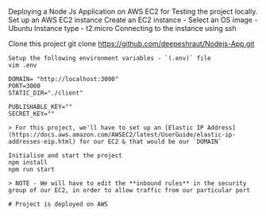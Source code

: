 Deploying a Node Js Application on AWS EC2 for Testing the project locally.
Set up an AWS EC2 instance
Create an EC2 instance
    - Select an OS image - Ubuntu
      Instance type - t2.micro
Connecting to the instance using ssh

Clone this project
git clone https://github.com/deepeshraut/Nodejs-App.git
```
Setup the following environment variables - `(.env)` file
vim .env

DOMAIN= "http://localhost:3000"
PORT=3000
STATIC_DIR="./client"

PUBLISHABLE_KEY=""
SECRET_KEY=""

> For this project, we'll have to set up an [Elastic IP Address](https://docs.aws.amazon.com/AWSEC2/latest/UserGuide/elastic-ip-addresses-eip.html) for our EC2 & that would be our `DOMAIN`

Initialise and start the project
npm install
npm run start

> NOTE - We will have to edit the **inbound rules** in the security group of our EC2, in order to allow traffic from our particular port

# Project is deployed on AWS
